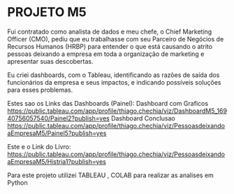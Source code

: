 # PROJETO M5

Fui contratado como analista de dados e meu chefe, o Chief Marketing Officer (CMO), pediu que eu trabalhasse com seu Parceiro de Negócios de Recursos Humanos (HRBP) para entender o que está causando o atrito pessoas deixando a empresa em toda a organização de marketing e apresentar suas descobertas.

Eu criei dashboards, com o Tableau, identificando as razões de saída dos funcionários da empresa e seus impactos, e indicando possíveis soluções para esses problemas.


Estes sao os Links das Dashboards (Painel):
Dashboard com Graficos
https://public.tableau.com/app/profile/thiago.chechia/viz/DashboardM5_16940756057540/Painel2?publish=yes
Dashboard Conclusao
https://public.tableau.com/app/profile/thiago.chechia/viz/PessoasdeixandoaEmpresaM5/Painel5?publish=yes

Este e o Link do Livro:
https://public.tableau.com/app/profile/thiago.chechia/viz/PessoasdeixandoaEmpresaM5/Histria1?publish=yes


Para este projeto utilizei TABLEAU , COLAB para realizar as analises em Python
